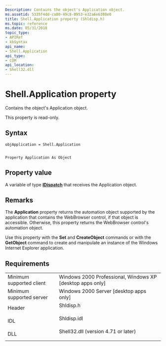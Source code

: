 ```yaml
---
Description: Contains the object's Application object.
ms.assetid: 5335f4dd-ca80-49c8-8953-e32a6e6308e0
title: Shell.Application property (Shldisp.h)
ms.topic: reference
ms.date: 05/31/2018
topic_type: 
- APIRef
- kbSyntax
api_name: 
- Shell.Application
api_type: 
- COM
api_location: 
- Shell32.dll
---
```


# Shell.Application property

Contains the object's Application object.

This property is read-only.

## Syntax


```JScript
objApplication = Shell.Application
```


```VB

Property Application As Object
```





## Property value

A variable of type [**IDispatch**](/windows/win32/api/oaidl/nn-oaidl-idispatch) that receives the Application object.

## Remarks

The **Application** property returns the automation object supported by the application that contains the WebBrowser control, if that object is accessible. Otherwise, this property returns the WebBrowser control's automation object.

Use this property with the **Set** and **CreateObject** commands or with the **GetObject** command to create and manipulate an instance of the Windows Internet Explorer application.

## Requirements



|                                     |                                                                                                                |
|-------------------------------------|----------------------------------------------------------------------------------------------------------------|
| Minimum supported client<br/> | Windows 2000 Professional, Windows XP \[desktop apps only\]<br/>                                         |
| Minimum supported server<br/> | Windows 2000 Server \[desktop apps only\]<br/>                                                           |
| Header<br/>                   | <dl> <dt>Shldisp.h</dt> </dl>                           |
| IDL<br/>                      | <dl> <dt>Shldisp.idl</dt> </dl>                         |
| DLL<br/>                      | <dl> <dt>Shell32.dll (version 4.71 or later)</dt> </dl> |



 

 